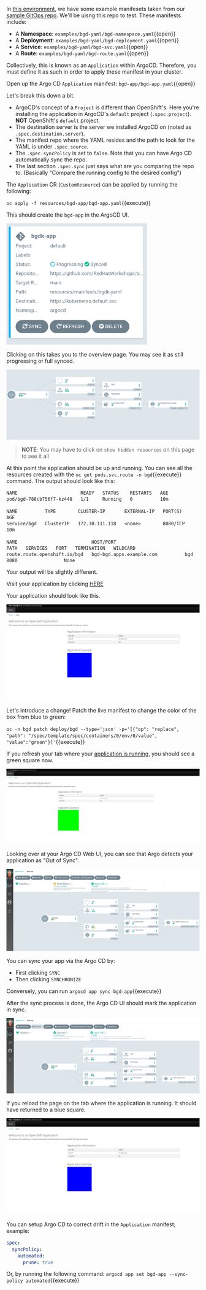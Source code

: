 In [this environment](examples/bgdk-yaml), we have
some example manifesets taken from our [sample GitOps
repo](https://github.com/redhat-developer-demos/openshift-gitops-examples).
We'll be uisng this repo to test. These manifests include:

* A **Namespace**: `examples/bgd-yaml/bgd-namespace.yaml`{{open}}
* A **Deployment**: `examples/bgd-yaml/bgd-deployment.yaml`{{open}}
* A **Service**: `examples/bgd-yaml/bgd-svc.yaml`{{open}}
* A **Route**: `examples/bgd-yaml/bgd-route.yaml`{{open}}

Collectively, this is known as an `Application` within ArgoCD. Therefore,
you must define it as such in order to apply these manifest in your
cluster.

Open up the Argo CD `Application` manifest: `bgd-app/bgd-app.yaml`{{open}}

Let's break this down a bit.

* ArgoCD's concept of a `Project` is different than OpenShift's. Here you're installing the application in ArgoCD's `default` project (`.spec.project`). **NOT** OpenShift's `default` project.
* The destination server is the server we installed ArgoCD on (noted as `.spec.destination.server`).
* The manifest repo where the YAML resides and the path to look for the YAML is under `.spec.source`.
* The `.spec.syncPolicy` is set to `false`. Note that you can have Argo CD automatically sync the repo.
* The last section `.spec.sync` just says what are you comparing the repo to. (Basically "Compare the running config to the desired config")

The `Application` CR (`CustomResource`) can be applied by running the following:

`oc apply -f resources/bgd-app/bgd-app.yaml`{{execute}}

This should create the `bgd-app` in the ArgoCD UI.

![bgdk-app](../../assets/gitops/bgdk-app.png)

Clicking on this takes you to the overview page. You may see it as still progressing or full synced. 

![synced-app](../../assets/gitops/synced-app.png)

> **NOTE**: You may have to click on `show hidden resources` on this page to see it all

At this point the application should be up and running. You can see
all the resources created with the `oc get pods,svc,route -n bgd`{{execute}}
command. The output should look like this:

```shell
NAME                       READY   STATUS    RESTARTS   AGE
pod/bgd-788cb756f7-kz448   1/1     Running   0          10m

NAME          TYPE        CLUSTER-IP       EXTERNAL-IP   PORT(S)    AGE
service/bgd   ClusterIP   172.30.111.118   <none>        8080/TCP   10m

NAME                           HOST/PORT                                PATH   SERVICES   PORT   TERMINATION   WILDCARD
route.route.openshift.io/bgd   bgd-bgd.apps.example.com          bgd        8080                 None
```

Your output will be slightly different.

Visit your application by clicking [HERE](https://bgd-bgd.[[HOST_SUBDOMAIN]]-80-[[KATACODA_HOST]].environments.katacoda.com)

Your application should look like this.

![bgd](../../assets/gitops/bgd.png)

Let's introduce a change! Patch the live manifest to change the color
of the box from blue to green:

`oc -n bgd patch deploy/bgd --type='json' -p='[{"op": "replace", "path": "/spec/template/spec/containers/0/env/0/value", "value":"green"}]'`{{execute}}

If you refresh your tab where your [application is
running](https://bgd-bgd.[[HOST_SUBDOMAIN]]-80-[[KATACODA_HOST]].environments.katacoda.com),
you should see a green square now.

![bgd-green](../../assets/gitops/bgd-green.png)

Looking over at your Argo CD Web UI, you can see that Argo detects your
application as "Out of Sync".

![outofsync](../../assets/gitops/out-of-sync.png)

You can sync your app via the Argo CD by:

* First clicking `SYNC`
* Then clicking `SYNCHRONIZE`

Conversely, you can run `argocd app sync bgd-app`{{execute}}

After the sync process is done, the Argo CD UI should mark the application in sync.

![fullysynced](../../assets/gitops/fullysynced.png)

If you reload the page on the tab where the application is running. It
should have returned to a blue square.

![bgd](../../assets/gitops/bgd.png)

You can setup Argo CD to correct drift in the `Application` manifest; example:

```yaml
spec:
  syncPolicy:
    automated:
      prune: true
```

Or, by running the following command: `argocd app set bgd-app --sync-policy automated`{{execute}}